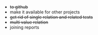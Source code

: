 - ~~to github~~
- make it available for other projects
- ~~get rid of single relation and related tests~~
- ~~multi value relation~~
- joining reports